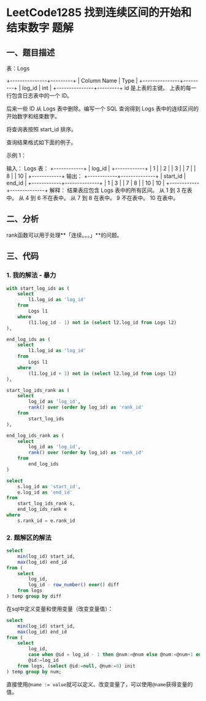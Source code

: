 # LeetCode1285 找到连续区间的开始和结束数字 题解

## 一、题目描述

表：Logs

+---------------+---------+
| Column Name   | Type    |
+---------------+---------+
| log_id        | int     |
+---------------+---------+
id 是上表的主键。
上表的每一行包含日志表中的一个 ID。


后来一些 ID 从 Logs 表中删除。编写一个 SQL 查询得到 Logs 表中的连续区间的开始数字和结束数字。

将查询表按照 start_id 排序。

查询结果格式如下面的例子。

 

示例 1：

输入：
Logs 表：
+------------+
| log_id     |
+------------+
| 1          |
| 2          |
| 3          |
| 7          |
| 8          |
| 10         |
+------------+
输出：
+------------+--------------+
| start_id   | end_id       |
+------------+--------------+
| 1          | 3            |
| 7          | 8            |
| 10         | 10           |
+------------+--------------+
解释：
结果表应包含 Logs 表中的所有区间。
从 1 到 3 在表中。
从 4 到 6 不在表中。
从 7 到 8 在表中。
9 不在表中。
10 在表中。




## 二、分析

rank函数可以用于处理**「连续。。。」**的问题。



## 三、代码

### 1. 我的解法 - 暴力

```sql
with start_log_ids as (
    select
        l1.log_id as 'log_id'
    from
        Logs l1
    where
        (l1.log_id - 1) not in (select l2.log_id from Logs l2)
),

end_log_ids as (
    select
        l1.log_id as 'log_id'
    from
        Logs l1
    where
        (l1.log_id + 1) not in (select l2.log_id from Logs l2)
),

start_log_ids_rank as (
    select
        log_id as 'log_id',
        rank() over (order by log_id) as 'rank_id'
    from
        start_log_ids
),

end_log_ids_rank as (
    select
        log_id as 'log_id',
        rank() over (order by log_id) as 'rank_id'
    from
        end_log_ids
)

select
    s.log_id as 'start_id',
    e.log_id as 'end_id'
from
    start_log_ids_rank s,
    end_log_ids_rank e
where
    s.rank_id = e.rank_id
```



### 2. 题解区的解法

```sql
select
	min(log_id) start_id,
	max(log_id) end_id
from (
	select
		log_id,
		log_id - row_number() over() diff
	from logs
) temp group by diff
```



在sql中定义变量和使用变量（改变变量值）：

```sql
select
	min(log_id) start_id,
	max(log_id) end_id
from (
	select
		log_id,
		case when @id = log_id - 1 then @num:=@num else @num:=@num+1 end num,
		@id:=log_id
	from logs, (select @id:=null, @num:=0) init
) temp group by num;
```

直接使用`@name := value`就可以定义、改变变量了，可以使用`@name`获得变量的值。